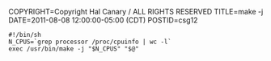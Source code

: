 COPYRIGHT=Copyright Hal Canary / ALL RIGHTS RESERVED
TITLE=make -j
DATE=2011-08-08 12:00:00-05:00 (CDT)
POSTID=csg12

    #!/bin/sh
    N_CPUS=`grep processor /proc/cpuinfo | wc -l`
    exec /usr/bin/make -j "$N_CPUS" "$@"

